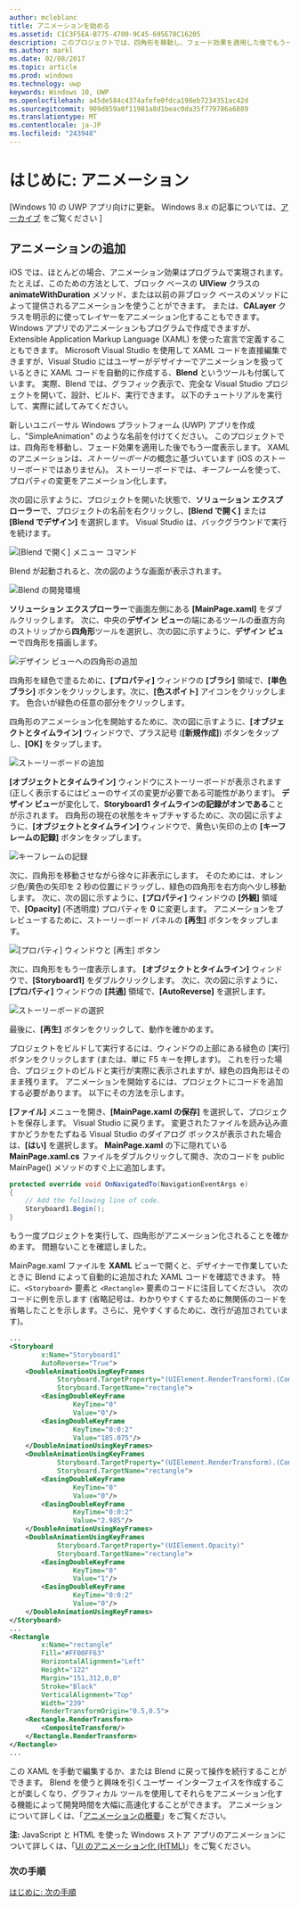 ```yaml
---
author: mcleblanc
title: アニメーションを始める
ms.assetid: C1C3F5EA-B775-4700-9C45-695E78C16205
description: このプロジェクトでは、四角形を移動し、フェード効果を適用した後でもう一度表示します。
ms.author: markl
ms.date: 02/08/2017
ms.topic: article
ms.prod: windows
ms.technology: uwp
keywords: Windows 10, UWP
ms.openlocfilehash: a45de584c4374afefe0fdca198eb7234351ac42d
ms.sourcegitcommit: 909d859a0f11981a8d1beac0da35f779786a6889
ms.translationtype: MT
ms.contentlocale: ja-JP
ms.locfileid: "243948"
---
```

# <a name="getting-started-animation"></a>はじめに: アニメーション

\[Windows 10 の UWP アプリ向けに更新。 Windows 8.x の記事については、[アーカイブ](http://go.microsoft.com/fwlink/p/?linkid=619132) をご覧ください \]

## <a name="adding-animations"></a>アニメーションの追加

iOS では、ほとんどの場合、アニメーション効果はプログラムで実現されます。 たとえば、このための方法として、ブロック ベースの **UIView** クラスの **animateWithDuration** メソッド、または以前の非ブロック ベースのメソッドによって提供されるアニメーションを使うことができます。 または、**CALayer** クラスを明示的に使ってレイヤーをアニメーション化することもできます。 Windows アプリでのアニメーションもプログラムで作成できますが、Extensible Application Markup Language (XAML) を使った宣言で定義することもできます。 Microsoft Visual Studio を使用して XAML コードを直接編集できますが、Visual Studio にはユーザーがデザイナーでアニメーションを扱っているときに XAML コードを自動的に作成する、**Blend** というツールも付属しています。 実際、Blend では、グラフィック表示で、完全な Visual Studio プロジェクトを開いて、設計、ビルド、実行できます。 以下のチュートリアルを実行して、実際に試してみてください。

新しいユニバーサル Windows プラットフォーム (UWP) アプリを作成し、"SimpleAnimation" のような名前を付けてください。 このプロジェクトでは、四角形を移動し、フェード効果を適用した後でもう一度表示します。 XAML のアニメーションは、*ストーリーボード*の概念に基づいています (iOS のストーリーボードではありません)。 ストーリーボードでは、*キーフレーム*を使って、プロパティの変更をアニメーション化します。

次の図に示すように、プロジェクトを開いた状態で、**ソリューション エクスプローラー**で、プロジェクトの名前を右クリックし、**[Blend で開く]** または **[Blend でデザイン]** を選択します。 Visual Studio は、バックグラウンドで実行を続けます。

![[Blend で開く] メニュー コマンド](images/ios-to-uwp/vs-open-in-blend.png)

Blend が起動されると、次の図のような画面が表示されます。

![Blend の開発環境](images/ios-to-uwp/blend-1.png)

**ソリューション エクスプローラー**で画面左側にある **[MainPage.xaml]** をダブルクリックします。 次に、中央の**デザイン ビュー**の端にあるツールの垂直方向のストリップから**四角形**ツールを選択し、次の図に示すように、**デザイン ビュー**で四角形を描画します。

![デザイン ビューへの四角形の追加](images/ios-to-uwp/blend-2.png)

四角形を緑色で塗るために、**[プロパティ]** ウィンドウの **[ブラシ]** 領域で、**[単色ブラシ]** ボタンをクリックします。次に、**[色スポイト]** アイコンをクリックします。 色合いが緑色の任意の部分をクリックします。

四角形のアニメーション化を開始するために、次の図に示すように、**[オブジェクトとタイムライン]** ウィンドウで、プラス記号 (**[新規作成]**) ボタンをタップし、**[OK]** をタップします。

![ストーリーボードの追加](images/ios-to-uwp/blend-3.png)

**[オブジェクトとタイムライン]** ウィンドウにストーリーボードが表示されます (正しく表示するにはビューのサイズの変更が必要である可能性があります)。 **デザイン ビュー**が変化して、**Storyboard1 タイムラインの記録がオンである**ことが示されます。 四角形の現在の状態をキャプチャするために、次の図に示すように、**[オブジェクトとタイムライン]** ウィンドウで、黄色い矢印の上の **[キーフレームの記録]** ボタンをタップします。

![キーフレームの記録](images/ios-to-uwp/blend-4.png)

次に、四角形を移動させながら徐々に非表示にします。 そのためには、オレンジ色/黄色の矢印を 2 秒の位置にドラッグし、緑色の四角形を右方向へ少し移動します。 次に、次の図に示すように、**[プロパティ]** ウィンドウの **[外観]** 領域で、**[Opacity]** (不透明度) プロパティを **0** に変更します。 アニメーションをプレビューするために、ストーリーボード パネルの **[再生]** ボタンをタップします。

![[プロパティ] ウィンドウと [再生] ボタン](images/ios-to-uwp/blend-5.png)

次に、四角形をもう一度表示します。 **[オブジェクトとタイムライン]** ウィンドウで、**[Storyboard1]** をダブルクリックします。 次に、次の図に示すように、**[プロパティ]** ウィンドウの **[共通]** 領域で、**[AutoReverse]** を選択します。

![ストーリーボードの選択](images/ios-to-uwp/blend-6.png)

最後に、**[再生]** ボタンをクリックして、動作を確かめます。

プロジェクトをビルドして実行するには、ウィンドウの上部にある緑色の [実行] ボタンをクリックします (または、単に F5 キーを押します)。 これを行った場合、プロジェクトのビルドと実行が実際に表示されますが、緑色の四角形はそのまま残ります。 アニメーションを開始するには、プロジェクトにコードを追加する必要があります。 以下にその方法を示します。

**[ファイル]** メニューを開き、**[MainPage.xaml の保存]** を選択して、プロジェクトを保存します。 Visual Studio に戻ります。 変更されたファイルを読み込み直すかどうかをたずねる Visual Studio のダイアログ ボックスが表示された場合は、**[はい]** を選択します。 **MainPage.xaml** の下に隠れている **MainPage.xaml.cs** ファイルをダブルクリックして開き、次のコードを public MainPage() メソッドのすぐ上に追加します。

```csharp
protected override void OnNavigatedTo(NavigationEventArgs e)
{
    // Add the following line of code.
    Storyboard1.Begin();
}
```

もう一度プロジェクトを実行して、四角形がアニメーション化されることを確かめます。 問題ないことを確認しました。

MainPage.xaml ファイルを **XAML** ビューで開くと、デザイナーで作業していたときに Blend によって自動的に追加された XAML コードを確認できます。 特に、`<Storyboard>` 要素と `<Rectangle>` 要素のコードに注目してください。 次のコードに例を示します  (省略記号は、わかりやすくするために無関係のコードを省略したことを示します。さらに、見やすくするために、改行が追加されています)。

```xml
...
<Storyboard 
        x:Name="Storyboard1" 
        AutoReverse="True">
    <DoubleAnimationUsingKeyFrames 
            Storyboard.TargetProperty="(UIElement.RenderTransform).(CompositeTransform.TranslateX)"
            Storyboard.TargetName="rectangle">
        <EasingDoubleKeyFrame 
                KeyTime="0" 
                Value="0"/>
        <EasingDoubleKeyFrame 
                KeyTime="0:0:2" 
                Value="185.075"/>
    </DoubleAnimationUsingKeyFrames>
    <DoubleAnimationUsingKeyFrames 
            Storyboard.TargetProperty="(UIElement.RenderTransform).(CompositeTransform.TranslateY)" 
            Storyboard.TargetName="rectangle">
        <EasingDoubleKeyFrame 
                KeyTime="0" 
                Value="0"/>
        <EasingDoubleKeyFrame 
                KeyTime="0:0:2" 
                Value="2.985"/>
    </DoubleAnimationUsingKeyFrames>
    <DoubleAnimationUsingKeyFrames 
            Storyboard.TargetProperty="(UIElement.Opacity)" 
            Storyboard.TargetName="rectangle">
        <EasingDoubleKeyFrame 
                KeyTime="0" 
                Value="1"/>
        <EasingDoubleKeyFrame 
                KeyTime="0:0:2"
                Value="0"/>
    </DoubleAnimationUsingKeyFrames>
</Storyboard>
...
<Rectangle 
        x:Name="rectangle" 
        Fill="#FF00FF63" 
        HorizontalAlignment="Left" 
        Height="122" 
        Margin="151,312,0,0" 
        Stroke="Black" 
        VerticalAlignment="Top" 
        Width="239" 
        RenderTransformOrigin="0.5,0.5">
    <Rectangle.RenderTransform>
        <CompositeTransform/>
    </Rectangle.RenderTransform>
</Rectangle>
...
```

この XAML を手動で編集するか、または Blend に戻って操作を続行することができます。 Blend を使うと興味を引くユーザー インターフェイスを作成することが楽しくなり、グラフィカル ツールを使用してそれらをアニメーション化する機能によって開発時間を大幅に高速化することができます。 アニメーションについて詳しくは、「[アニメーションの概要](https://msdn.microsoft.com/library/windows/apps/mt187350)」をご覧ください。

**注:** JavaScript と HTML を使った Windows ストア アプリのアニメーションについて詳しくは、「[UI のアニメーション化 (HTML)](https://msdn.microsoft.com/library/windows/apps/hh465165)」をご覧ください。

### <a name="next-step"></a>次の手順

[はじめに: 次の手順](getting-started-what-next.md)
